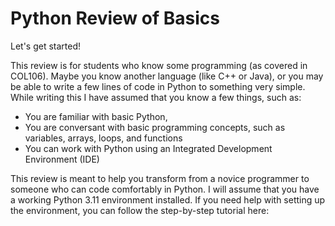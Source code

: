 # Python Review of Basics

Let's get started!

This review is for students who know some programming (as covered in COL106). Maybe you know another language (like C++ or Java), or you may be able to write a few lines of code in Python to something very simple. While writing this I have assumed that you know a few things, such as:

* You are familiar with basic Python,
* You are conversant with basic programming concepts, such as variables, arrays, loops, and functions
* You can work with Python using an Integrated Development Environment (IDE)
  
This review is meant to help you transform from a novice programmer to someone who can code comfortably in Python. I will assume that you have a working Python 3.11 environment installed. If you need help with setting up the environment, you can follow the step-by-step tutorial here:
